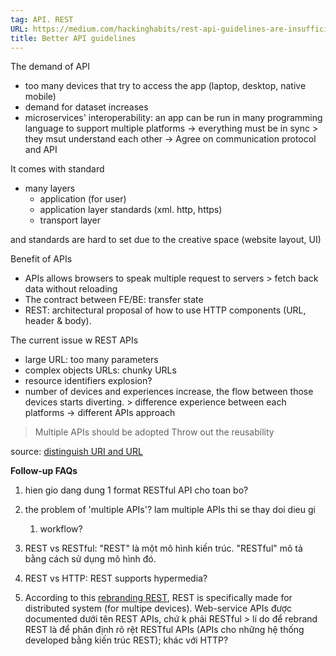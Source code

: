 ```yaml
---
tag: API. REST
URL: https://medium.com/hackinghabits/rest-api-guidelines-are-insufficient-we-need-something-better-f56d91d195f2
title: Better API guidelines
---
```


The demand of API
- too many devices that try to access the app (laptop, desktop, native mobile)
- demand for dataset increases
- microservices' interoperability: an app can be run in many programming language to support multiple platforms
	-> everything must be in sync > they msut understand each other -> Agree on communication protocol and API
	
It comes with standard
- many layers 
	- application (for user)
	- application layer standards (xml. http, https)
	- transport layer 

and standards are hard to set due to the creative space (website layout, UI)


Benefit of APIs
- APIs allows browsers to speak multiple request to servers > fetch back data without reloading 
- The contract between FE/BE: transfer state
- REST: architectural proposal of how to use HTTP components (URL, header & body).

The current issue w REST APIs
- large URL: too many parameters
- complex objects URLs: chunky URLs
- resource identifiers explosion?
- number of devices and experiences increase, the flow between those devices starts diverting. > difference experience between each platforms -> different APIs approach

> Multiple APIs should be adopted
> Throw out the reusability

source: [distinguish URI and URL](https://danielmiessler.com/study/difference-between-uri-url/)

**Follow-up FAQs**
1. hien gio dang dung 1 format RESTful API cho toan bo?
2. the problem of 'multiple APIs'? lam multiple APIs thi se thay doi dieu gi
	1. workflow?
3. REST vs RESTful: "REST" là một mô hình kiến ​​trúc. "RESTful" mô tả bằng cách sử dụng mô hình đó.

4. REST vs HTTP: REST supports hypermedia?  
5. According to this [rebranding REST](https://kieranpotts.com/rebranding-rest/), REST is specifically made for distributed system (for multipe devices). Web-service APIs được documented dưới tên REST APIs, chứ k phải RESTful > lí do để rebrand REST là để phân định rõ rệt RESTful APIs (APIs cho những hệ thống developed bằng kiến trúc REST); khác với HTTP? 